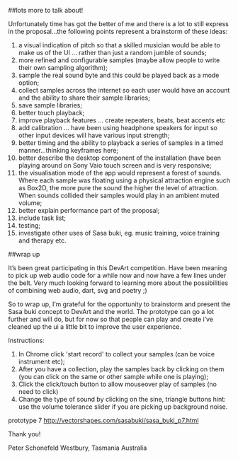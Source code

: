 ﻿##lots more to talk about!

Unfortunately time has got the better of me and there is a lot to still express in the proposal...the following points represent a brainstorm of these ideas:

1.  a visual indication of pitch so that a skilled musician would be able to make us of the UI … rather than just a random jumble of sounds;
2.  more refined and configurable samples (maybe allow people to write their own sampling algorithm);
3. sample the real sound byte and this could be played back as a mode option;
4. collect samples across the internet so each user would have an account and the ability to share their sample libraries;
5. save sample libraries;
6. better touch playback;
7. improve playback features … create repeaters, beats, beat accents etc
8. add calibration … have been using headphone speakers for input so other input devices will have various input strength;
9. better timing and the ability to playback a series of samples in a timed manner...thinking keyframes here;
10. better describe the desktop component of the installation (have been playing around on Sony Vaio touch screen and is very responsive;
11. the visualisation mode of the app would represent a forest of sounds. Where each sample was floating using a physical attraction engine such as Box2D, the more pure the sound the higher the level of attraction. When sounds collided their samples would play in an ambient muted volume;
12. better explain performance part of the proposal;
13. include task list;
14. testing;
15. investigate other uses of Sasa buki, eg. music training, voice training and therapy etc.

##wrap up

It’s been great participating in this DevArt competition. Have been meaning to pick up web audio code for a while now and now have a few lines under the belt. Very much looking forward to learning more about the possibilities of combining web audio, dart, svg and poetry ;)

So to wrap up, I’m grateful for the opportunity to brainstorm and present the Sasa buki concept to DevArt and the world. The prototype can go a lot further and will do, but for now so that people can play and create i’ve cleaned up the ui a little bit to improve the user experience. 

Instructions: 
1. In Chrome click 'start record' to collect your samples (can be voice instrument etc);
2. After you have a collection, play the samples back by clicking on them (you can click on the same or other sample while one is playing);
3. Click the click/touch button to allow mouseover play of samples (no need to click)
4. Change the type of sound by clicking on the sine, triangle buttons
hint: use the volume tolerance slider if you are picking up background noise.

prototype 7 http://vectorshapes.com/sasabuki/sasa_buki_p7.html

Thank you!

Peter Schonefeld
Westbury, Tasmania 
Australia
